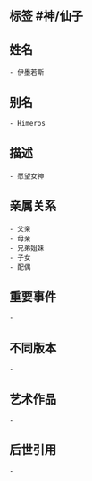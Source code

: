 ## 标签  #神/仙子
## 姓名
	- 伊墨若斯
## 别名
	- Himeros
## 描述
	- 愿望女神
## 亲属关系
	- 父亲
	- 母亲
	- 兄弟姐妹
	- 子女
	- 配偶
## 重要事件
	-
## 不同版本
	-
## 艺术作品
	-
## 后世引用
	-
